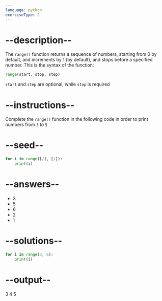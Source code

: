 ```yaml
---
language: python
exerciseType: 2
---
```


# --description--

The `range()` function returns a sequence of numbers, starting from 0 by default, and increments by 1 (by default), and stops before a specified number.
This is the syntax of the function:
```python
range(start, stop, step)
```
`start` and `step` are optional, while `stop` is required

# --instructions--

Complete the `range()` function in the following code in order to print numbers from `3` to `5`

# --seed--

```python
for i in range([/], [/]):
    print(i)
```

# --answers--

- 3
- 5
- 6
- 2
- 1

# --solutions--

```python
for i in range(3, 6):
    print(i)
```

# --output--

3
4
5
